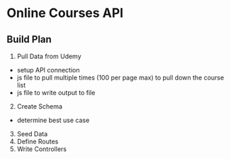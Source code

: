 # Online Courses API

## Build Plan

1. Pull Data from Udemy
- setup API connection
- js file to pull multiple times (100 per page max) to pull down the course list
- js file to write output to file
2. Create Schema
- determine best use case
3. Seed Data
4. Define Routes
5. Write Controllers
